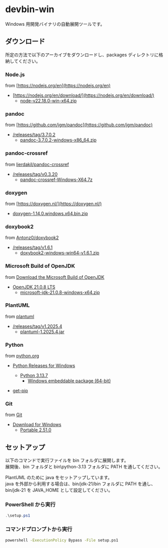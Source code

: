 # devbin-win

Windows 用開発バイナリの自動展開ツールです。

## ダウンロード

所定の方法で以下のアーカイブをダウンロードし、packages ディレクトリに格納してください。

### Node.js

from [https://nodejs.org/en](https://nodejs.org/en)

+ [https://nodejs.org/en/download/](https://nodejs.org/en/download/)
    + [node-v22.18.0-win-x64.zip](https://nodejs.org/dist/v22.18.0/node-v22.18.0-win-x64.zip)

### pandoc

from [https://github.com/jgm/pandoc](https://github.com/jgm/pandoc)

+ [/releases/tag/3.7.0.2](https://github.com/jgm/pandoc/releases/tag/3.7.0.2)
    + [pandoc-3.7.0.2-windows-x86_64.zip](https://github.com/jgm/pandoc/releases/download/3.7.0.2/pandoc-3.7.0.2-windows-x86_64.zip)

### pandoc-crossref

from [lierdakil/pandoc-crossref](https://github.com/lierdakil/pandoc-crossref)

+ [/releases/tag/v0.3.20](https://github.com/lierdakil/pandoc-crossref/releases/tag/v0.3.20)
    + [pandoc-crossref-Windows-X64.7z](https://github.com/lierdakil/pandoc-crossref/releases/download/v0.3.20/pandoc-crossref-Windows-X64.7z)

### doxygen

from [https://doxygen.nl/](https://doxygen.nl/)

+ [doxygen-1.14.0.windows.x64.bin.zip](https://www.doxygen.nl/files/doxygen-1.14.0.windows.x64.bin.zip)

### doxybook2

from [Antonz0/doxybook2](https://github.com/Antonz0/doxybook2)

+ [/releases/tag/v1.6.1](https://github.com/Antonz0/doxybook2/releases/tag/v1.6.1)
    + [doxybook2-windows-win64-v1.6.1.zip](https://github.com/Antonz0/doxybook2/releases/download/v1.6.1/doxybook2-windows-win64-v1.6.1.zip)

### Microsoft Build of OpenJDK

from [Download the Microsoft Build of OpenJDK](https://learn.microsoft.com/en-us/java/openjdk/download)

+ [OpenJDK 21.0.8 LTS](https://learn.microsoft.com/en-us/java/openjdk/download#openjdk-2108-lts--see-previous-releases)
    + [microsoft-jdk-21.0.8-windows-x64.zip](https://aka.ms/download-jdk/microsoft-jdk-21.0.8-windows-x64.zip)

### PlantUML

from [plantuml](https://github.com/plantuml/plantuml)

+ [/releases/tag/v1.2025.4](https://github.com/plantuml/plantuml/releases/tag/v1.2025.4)
    + [plantuml-1.2025.4.jar](https://github.com/plantuml/plantuml/releases/download/v1.2025.4/plantuml-1.2025.4.jar)

### Python

from [python.org](https://www.python.org/)

+ [Python Releases for Windows](https://www.python.org/downloads/windows/)
    + [Python 3.13.7](https://www.python.org/downloads/release/python-3137/)
        + [Windows embeddable package (64-bit)](https://www.python.org/ftp/python/3.13.7/python-3.13.7-embed-amd64.zip)

+ [get-pip](https://bootstrap.pypa.io/get-pip.py)

### Git

from [Git](https://git-scm.com/)

+ [Download for Windows](https://git-scm.com/downloads/win)
    + [Portable 2.51.0](https://github.com/git-for-windows/git/releases/download/v2.51.0.windows.1/PortableGit-2.51.0-64-bit.7z.exe)

## セットアップ

以下のコマンドで実行ファイルを bin フォルダに展開します。  
展開後、bin フォルダと bin\python-3.13 フォルダに PATH を通してください。

PlantUML のために java をセットアップしています。  
java を外部から利用する場合は、bin/jdk-21/bin フォルダに PATH を通し、bin/jdk-21 を JAVA_HOME として設定してください。

### PowerShell から実行

```powershell
.\setup.ps1
```

### コマンドプロンプトから実行

```cmd
powershell -ExecutionPolicy Bypass -File setup.ps1
```
